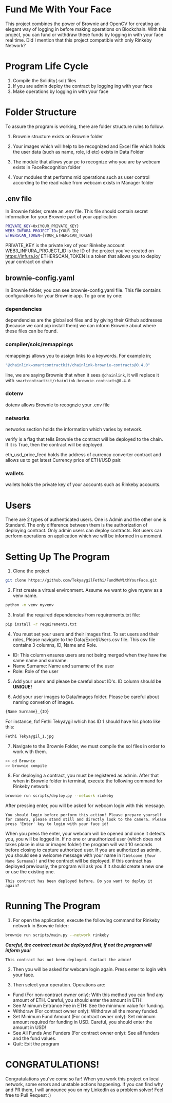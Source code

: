 # Fund Me With Your Face

This project combines the power of Brownie and OpenCV for creating an elegant way of logging in before making operations on Blockchain. With this project, you can fund or withdraw these funds by logging in with your face real time. Did I mention that this project compatible with only Rinkeby Network?

# Program Life Cycle

1. Compile the Solidity(.sol) files
2. If you are admin deploy the contract by logging ing with your face
3. Make operations by logging in with your face


# Folder Structure

To assure the program is working, there are folder structure rules to follow. 

1. Brownie structure exists on Brownie folder

2. Your images which will help to be recognized and Excel file which holds the user data (such as name, role, id etc) exists in Data Folder 

3. The module that allows your pc to recognize who you are by webcam exists in FaceRecognition folder

4. Your modules that performs mid operations such as user control according to the read value from webcam exists in Manager folder

## .env file

In Brownie folder, create an .env file. This file should contain secret information for your Brownie part of your application
```bash
PRIVATE_KEY=0x{YOUR_PRIVATE_KEY}
WEB3_INFURA_PROJECT_ID={YOUR_ID}
ETHERSCAN_TOKEN={YOUR_ETHERSCAN_TOKEN}
```
PRIVATE_KEY is the private key of your Rinkeby account
WEB3_INFURA_PROJECT_ID is the ID of the project you've created on https://infura.io/
ETHERSCAN_TOKEN is a token that allows you to deploy your contract on chain

## brownie-config.yaml

In Brownie folder, you can see brownie-config.yaml file. This file contains configurations for your Brownie app. To go one by one:
### dependencies
dependencies are the global sol files and by giving their Github addresses (because we cant pip install them) we can inform Brownie about where these files can be found.

### compiler/solc/remappings
remappings allows you to assign links to a keywords. For example in;
```bash
"@chainlink=smartcontractkit/chainlink-brownie-contracts@0.4.0"
```
line, we are saying Brownie that when it sees ```@chainlink```, it will replace it with ```smartcontractkit/chainlink-brownie-contracts@0.4.0```


### dotenv
dotenv allows Brownie to recognzie your .env file

### networks
networks section holds the information which varies by network.

verify is a flag that tells Brownie the contract will be deployed to the chain. If it is True, then the contract will be deployed.

eth_usd_price_feed holds the address of currency converter contract and allows us to get latest Currency price of ETH/USD pair.

### wallets
wallets holds the private key of your accounts such as Rinkeby accounts.


# Users

There are 2 types of authenticated users. One is Admin and the other one is Standard. The only difference between them is the authorization of deploying contract. Only admin users can deploy contracts. Bot users can perform operations on application which we will be informed in a moment.




# Setting Up The Program

1. Clone the project
```bash
git clone https://github.com/TekyaygilFethi/FundMeWithYourFace.git
```

2. First create a virtual environment. Assume we want to give myenv as a venv name.
```bash
python -m venv myvenv
```

3. Install the required dependencies from requirements.txt file:
```bash
pip install -r requirements.txt
```
4. You must set your users and their images first. To set users and their roles, Please navigate to the Data/Excel/Users.csv file. This csv file contains 3 columns, ID, Name and Role.

- ID: This column ensures users are not being merged when they have the same name and surname.
- Name Surname: Name and surname of the user
- Role: Role of the user


5. Add your users and please be careful about ID's. ID column should be **UNIQUE!**

6. Add your user images to Data/images folder. Please be careful about naming convetion of images.
```bash
{Name Surname}_{ID}
```
For instance, fof Fethi Tekyaygil which has ID 1 should have his photo like this:

```bash
Fethi Tekyaygil_1.jpg
```

7. Navigate to the Brownie Folder, we must compile the sol files in order to work with them.
```bash
>> cd Brownie
>> brownie compile
```

8. For deploying a contract, you must be registered as admin. After that when in Brownie folder in terminal, execute the following command for Rinkeby network:
```bash
brownie run scripts/deploy.py --network rinkeby
```
After pressing enter, you will be asked for webcam login with this message.
```
You should login before perform this action! Please prepare yourself for camera, please stand still and directly look to the camera. Please press 'Enter' key to login with your face id!
```
When you press the enter, your webcam will be opened and once it detects you, you will be logged in. If no one or unauthorized user (which does not takes place in xlsx or images folder) the program will wait 10 seconds before closing to capture authorized user.
If you are authorized as admin, you should see a welcome message with your name in it ```Welcome {Your Name Surname}!``` and the contract will be deployed. If this contract has deployed previously, the program will ask you if it should create a new one or use the existing one.

```
This contract has been deployed before. Do you want to deploy it again?
```
# Running The Program

1. For open the application, execute the following command for Rinkeby network in Brownie folder:
```bash
brownie run scripts/main.py --network rinkeby
```
**_Careful, the contract must be deployed first, if not the program will inform you!_**

```
This contract has not been deployed. Contact the admin!
```

2. Then you will be asked for webcam login again. Press enter to login with your face.

3. Then select your operation. Operations are:
- Fund (For non-contract owner only): With this method you can find any amount of ETH. Careful, you should enter the amount in ETH!
- See Minimum Entrance Fee in ETH: See the minimum value for funding.
- Withdraw (For contract owner only): Withdraw all the money funded.
- Set Minimum Fund Amount (For contract owner only): Set minimum amount required for funding in USD. Careful, you should enter the amount in USD!
- See All Funds And Funders (For contract owner only): See all funders and the fund values.
- Quit: Exit the program


# CONGRATULATIONS!
Congratulations you've come so far! When you work this project on local network, some errors and unstable actions happening. If you can find why and PR them, I will announce you on my LinkedIn as a problem solver! Feel free to Pull Request :)
